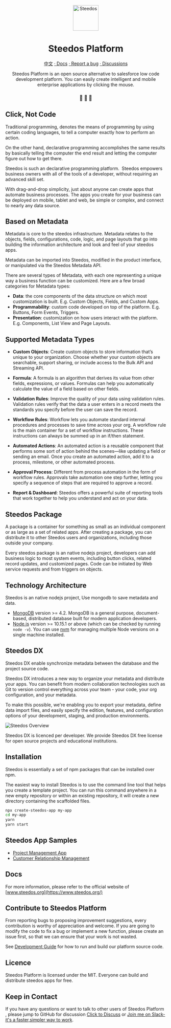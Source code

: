 
<p align="center">
  <a href="https://www.steedos.org">
    <img alt="Steedos" src="https://steedos.github.io/assets/logo.png" width="80" />
  </a>
</p>
<h1 align="center">
  Steedos Platform
</h1>

<p align="center">
<a href="https://github.com/steedos/steedos-platform/blob/1.22/README_cn.md">中文</a>
<a href="http://www.steedos.org/docs/overview"> · Docs</a>
<a href="https://github.com/steedos/steedos-platform/issues/"> · Report a bug</a>
<a href="https://github.com/steedos/steedos-platform/discussions"> · Discussions</a>
</p>

<p align="center">
Steedos Platform is an open source alternative to salesforce low code development platform. You can easily create intelligent and mobile enterprise applications by clicking the mouse.
</p>

<h3 align="center">
 🤖 🎨 🚀
</h3>

## Click, Not Code

Traditional programming, denotes the means of programming by using certain coding languages, to tell a computer exactly how to perform an action. 

On the other hand, declarative programming accomplishes the same results by basically telling the computer the end result and letting the computer figure out how to get there.

Steedos is such an declarative programming platform.  Steedos empowers business owners with all of the tools of a developer, without requiring an advanced skill set.

With drag-and-drop simplicity, just about anyone can create apps that automate business processes. The apps you create for your business can be deployed on mobile, tablet and web, be simple or complex, and connect to nearly any data source.

## Based on Metadata

Metadata is core to the steedos infrastructure. Metadata relates to the objects, fields, configurations, code, logic, and page layouts that go into building the information architecture and look and feel of your steedos apps.

Metadata can be imported into Steedos, modified in the product interface, or manipulated via the Steedos Metadata API.

There are several types of Metadata, with each one representing a unique way a business function can be customized. Here are a few broad categories for Metadata types:

- **Data**: the core components of the data structure on which most customization is built. E.g. Custom Objects, Fields, and Custom Apps.
- **Programmability**: custom code developed on top of the platform. E.g. Buttons, Form Events, Triggers.
- **Presentation**: customization on how users interact with the platform. E.g. Components, List View and Page Layouts.

## Supported Metadata Types

- **Custom Objects**: Create custom objects to store information that’s unique to your organization. Choose whether your custom objects are searchable, support sharing, or include access to the Bulk API and Streaming API.

- **Formula**: A formula is an algorithm that derives its value from other fields, expressions, or values. Formulas can help you automatically calculate the value of a field based on other fields.

- **Validation Rules**: Improve the quality of your data using validation rules. Validation rules verify that the data a user enters in a record meets the standards you specify before the user can save the record. 

- **Workflow Rules**: Workflow lets you automate standard internal procedures and processes to save time across your org. A workflow rule is the main container for a set of workflow instructions. These instructions can always be summed up in an if/then statement.

- **Automated Actions**: An automated action is a reusable component that performs some sort of action behind the scenes—like updating a field or sending an email. Once you create an automated action, add it to a process, milestone, or other automated process.

- **Approval Process**:  Different from process automation in the form of workflow rules. Approvals take automation one step further, letting you specify a sequence of steps that are required to approve a record.

- **Report & Dashboard**: Steedos offers a powerful suite of reporting tools that work together to help you understand and act on your data.

## Steedos Package

A package is a container for something as small as an individual component or as large as a set of related apps. After creating a package, you can distribute it to other Steedos users and organizations, including those outside your company.

Every steedos package is an native nodejs project, developers can add business logic to most system events, including button clicks, related record updates, and customized pages. Code can be initiated by Web service requests and from triggers on objects.


## Technology Architecture

Steedos is an native nodejs project, Use mongodb to save metadata and data. 

- [MongoDB](https://www.mongodb.com/try/download/) version >= 4.2. MongoDB is a general purpose, document-based, distributed database built for modern application developers.
- [Node.js](https://nodejs.org/en/download/) version >= 10.15.1 or above (which can be checked by running `node -v`). You can use [nvm](https://github.com/nvm-sh/nvm) for managing multiple Node versions on a single machine installed.

## Steedos DX

Steedos DX enable synchronize metadata between the database and the project source code.

Steedos DX introduces a new way to organize your metadata and distribute your apps. You can benefit from modern collaboration technologies such as Git to version control everything across your team - your code, your org configuration, and your metadata. 

To make this possible, we're enabling you to export your metadata, define data import files, and easily specify the edition, features, and configuration options of your development, staging, and production environments.

![Steedos Overview](http://www.steedos.org/assets/platform/platform-overview.png)

Steedos DX is licenced per developer. We provide Steedos DX free license for open source projects and educational institutions.

## Installation

Steedos is essentially a set of npm packages that can be installed over npm.

The easiest way to install Steedos is to use the command line tool that helps you create a template project. You can run this command anywhere in a new empty repository or within an existing repository, it will create a new directory containing the scaffolded files.

```bash
npx create-steedos-app my-app
cd my-app
yarn
yarn start
```

## Steedos App Samples

- [Project Management App](https://github.com/steedos/project-management-app)
- [Customer Relationship Management](https://github.com/steedos/steedos-app-crm)

## Docs

For more information, please refer to the official website of [www.steedos.org](https://www.steedos.org/)

## Contribute to Steedos Platform

From reporting bugs to proposing improvement suggestions, every contribution is worthy of appreciation and welcome. If you are going to modify the code to fix a bug or implement a new function, please create an issue first, so that we can ensure that your work is not wasted.

See [Development Guide](/CONTRIBUTING.md) for how to run and build our platform source code.

## Licence

Steedos Platform is licensed under the MIT. Everyone can build and distribute steedos apps for free. 

## Keep in Contact

If you have any questions or want to talk to other users of Steedos Platform , please jump to GitHub for discussion [Click to Discuss](https://github.com/steedos/steedos-platform/discussions) or [Join me on Slack-it's a faster,simpler way to work](https://join.slack.com/t/steedos/shared_invite/zt-jq7eupr9-cgKrUOyWb1zymniRzhH4jg).
